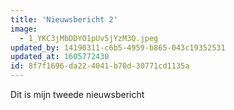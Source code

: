 ```yaml
---
title: 'Nieuwsbericht 2'
image:
  - 1_YKC3jMbDDYO1pUv5jYzM3Q.jpeg
updated_by: 14190311-c6b5-4959-b865-043c19352531
updated_at: 1605772430
id: 8f7f1696-da22-4041-b70d-30771cd1135a
---
```

Dit is mijn tweede nieuwsbericht